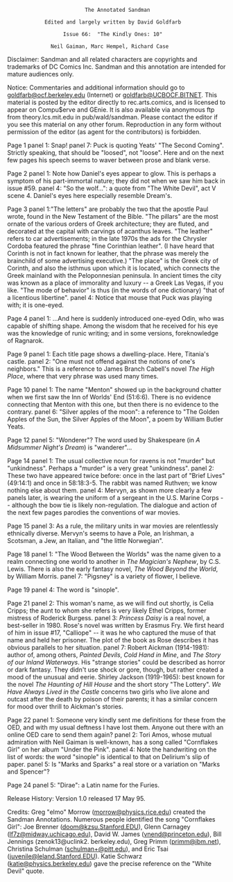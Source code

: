                              The Annotated Sandman

                Edited and largely written by David Goldfarb

                      Issue 66:  "The Kindly Ones: 10"

                  Neil Gaiman, Marc Hempel, Richard Case

Disclaimer:  Sandman and all related characters are copyrights and trademarks
of DC Comics Inc.  Sandman and this annotation are intended for mature
audiences only.

Notice:  Commentaries and additional information should go to
goldfarb@ocf.berkeley.edu (Internet) or goldfarb@UCBOCF.BITNET.  This material
is posted by the editor directly to rec.arts.comics, and is licensed
to appear on Compu$erve and GEnie.  It is also available via anonymous ftp
from theory.lcs.mit.edu in pub/wald/sandman.  Please contact the editor if you
see this material on any other forum.  Reproduction in any form without
permission of the editor (as agent for the contributors) is forbidden.

Page 1 panel 1: Snap!
       panel 7: Puck is quoting Yeats' "The Second Coming". Strictly 
speaking, that should be "loosed", not "loose". Here and on the next few 
pages his speech seems to waver between prose and blank verse.

Page 2 panel 1: Note how Daniel's eyes appear to glow. This is perhaps a
symptom of his part-immortal nature; they did not when we saw him back in
issue #59.
       panel 4: "So the wolf...": a quote from "The White Devil", act V
scene 4. Daniel's eyes here especially resemble Dream's.

Page 3 panel 1:"The letters" are probably the two that the apostle Paul
wrote, found in the New Testament of the Bible. "The pillars" are the most
ornate of the various orders of Greek architecture; they are fluted, and
decorated at the capital with carvings of acanthus leaves. "The leather"
refers to car advertisements; in the late 1970s the ads for the Chrysler
Cordoba featured the phrase "fine Corinthian leather". (I have heard that
Corinth is not in fact known for leather, that the phrase was merely the
brainchild of some advertising executive.) "The place" is the Greek city of
Corinth, and also the isthmus upon which it is located, which connects
the Greek mainland with the Peloponnesian peninsula. In ancient times the
city was known as a place of immorality and luxury -- a Greek Las Vegas,
if you like. "The mode of behavior" is thus (in the words of one dictionary)
"that of a licentious libertine".
       panel 4: Notice that mouse that Puck was playing with; it is one-eyed.

Page 4 panel 1: ...And here is suddenly introduced one-eyed Odin, who was
capable of shifting shape. Among the wisdom that he received for his
eye was the knowledge of runic writing; and in some versions, foreknowledge
of Ragnarok.

Page 9 panel 1: Each title page shows a dwelling-place. Here, Titania's castle.
       panel 2: "One must not offend against the notions of one's neighbors."
This is a reference to James Branch Cabell's novel _The High Place_, where
that very phrase was used many times.

Page 10 panel 1: The name "Menton" showed up in the background chatter when
we first saw the Inn of Worlds' End (51:6:6). There is no evidence connecting
that Menton with this one, but then there is no evidence to the contrary.
        panel 6: "Silver apples of the moon": a reference to "The Golden
Apples of the Sun, the Silver Apples of the Moon", a poem by William Butler
Yeats. 

Page 12 panel 5: "Wonderer"? The word used by Shakespeare (in _A Midsummer
Night's Dream_) is "wanderer"...

Page 14 panel 1: The usual collective noun for ravens is not "murder" but
"unkindness". Perhaps a "murder" is a very great "unkindness".
        panel 2: These two have appeared twice before: once in the last
part of "Brief Lives" (49:14:1) and once in 58:18:3-5. The rabbit was
named Ruthven; we know nothing else about them.
        panel 4: Mervyn, as shown more clearly a few panels later, is
wearing the uniform of a sergeant in the U.S. Marine Corps -- although
the bow tie is likely non-regulation. The dialogue and action of the next
few pages parodies the conventions of war movies.

Page 15 panel 3: As a rule, the military units in war movies are relentlessly
ethnically diverse. Mervyn's seems to have a Pole, an Irishman, a Scotsman,
a Jew, an Italian, and "the little Norwegian".

Page 18 panel 1: "The Wood Between the Worlds" was the name given to a realm
connecting one world to another in _The Magician's Nephew_, by C.S. Lewis.
There is also the early fantasy novel, _The Wood Beyond the World_, by
William Morris.
        panel 7: "Pigsney" is a variety of flower, I believe.

Page 19 panel 4: The word is "sinople".

Page 21 panel 2: This woman's name, as we will find out shortly, is 
Celia Cripps; the aunt to whom she refers is very likely Ethel Cripps, 
former mistress of Roderick Burgess.
        panel 3: _Princess Daisy_ is a real novel, a best-seller in 1980.
Rose's novel was written by Erasmus Fry. We first heard of him in issue #17,
"Calliope" -- it was he who captured the muse of that name and held her
prisoner. The plot of the book as Rose describes it has obvious parallels
to her situation.
        panel 7: Robert Aickman (1914-1981): author of, among others,
_Painted Devils_, _Cold Hand in Mine_, and _The Story of our Inland Waterways_.
His "strange stories" could be described as horror or dark fantasy. They
didn't use shock or gore, though, but rather created a mood of the unusual
and eerie. Shirley Jackson (1919-1965): best known for the novel _The
Haunting of Hill House_ and the short story "The Lottery". _We Have Always
Lived in the Castle_ concerns two girls who live alone and outcast after
the death by poison of their parents; it has a similar concern for mood
over thrill to Aickman's stories.

Page 22 panel 1: Someone very kindly sent me definitions for these from
the OED, and with my usual deftness I have lost them. Anyone out there
with an online OED care to send them again? 
        panel 2: Tori Amos, whose mutual admiration with Neil Gaiman is
well-known, has a song called "Cornflakes Girl" on her album "Under the Pink".
        panel 4: Note the handwriting on the list of words: the word "sinople"
is identical to that on Delirium's slip of paper.
        panel 5: Is "Marks and Sparks" a real store or a variation on "Marks
and Spencer"?

Page 24 panel 5: "Dirae": a Latin name for the Furies.

Release History:
Version 1.0 released 17 May 95.

Credits:
	Greg "elmo" Morrow (morrow@physics.rice.edu) created the Sandman
Annotations.
     Numerous people identified the song "Cornflakes Girl": Joe Brenner 
(doom@kzsu.Stanford.EDU), Glenn Carnagey (lf7z@midway.uchicago.edu), 
David W. James (vnend@princeton.edu), Bill Jennings (zenok13@uclink2.
berkeley.edu), Greg Primm (primm@ibm.net), Christina Schulman 
(schulman+@pitt.edu), and Eric Tsai (juvenile@leland.Stanford.EDU).
     Katie Schwarz (katie@physics.berkeley.edu) gave the precise reference
on the "White Devil" quote.

